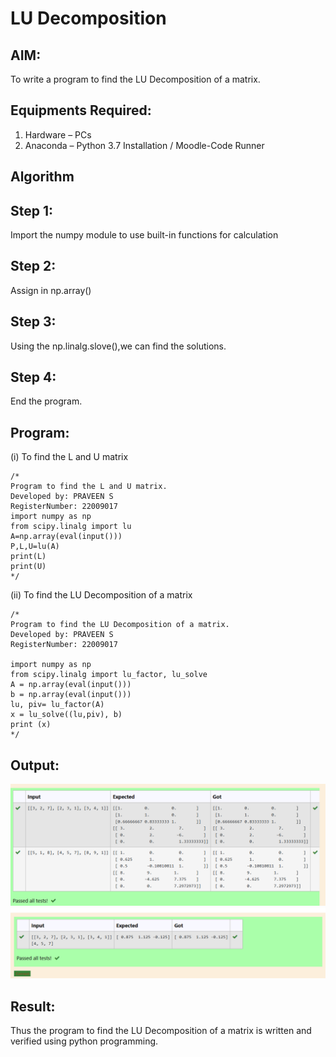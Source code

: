 # LU Decomposition 

## AIM:
To write a program to find the LU Decomposition of a matrix.

## Equipments Required:
1. Hardware – PCs
2. Anaconda – Python 3.7 Installation / Moodle-Code Runner

## Algorithm
## Step 1:
Import the numpy module to use built-in functions for calculation
## Step 2:
Assign in np.array()
## Step 3:
Using the np.linalg.slove(),we can find the solutions.
## Step 4:
End the program.
## Program:
(i) To find the L and U matrix
```
/*
Program to find the L and U matrix.
Developed by: PRAVEEN S
RegisterNumber: 22009017
import numpy as np
from scipy.linalg import lu
A=np.array(eval(input()))
P,L,U=lu(A)
print(L)
print(U)
*/
```
(ii) To find the LU Decomposition of a matrix
```
/*
Program to find the LU Decomposition of a matrix.
Developed by: PRAVEEN S
RegisterNumber: 22009017

import numpy as np
from scipy.linalg import lu_factor, lu_solve
A = np.array(eval(input()))
b = np.array(eval(input()))
lu, piv= lu_factor(A)
x = lu_solve((lu,piv), b)
print (x)
*/
```

## Output:

![imag](sss.png)
![lu decomposition](ss.png)


## Result:
Thus the program to find the LU Decomposition of a matrix is written and verified using python programming.

